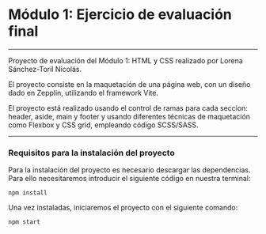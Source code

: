 # Módulo 1: Ejercicio de evaluación final

---

Proyecto de evaluación del Módulo 1: HTML y CSS realizado por Lorena Sánchez-Toril Nicolás.

El proyecto consiste en la maquetación de una página web, con un diseño dado en Zepplin, utilizando el framework Vite.

El proyecto está realizado usando el control de ramas para cada seccion: header, aside, main y footer y usando diferentes técnicas de maquetación como Flexbox y CSS grid, empleando código SCSS/SASS.

---

### Requisitos para la instalación del proyecto

Para la instalación del proyecto es necesario descargar las dependencias. Para ello necesitaremos introducir el siguiente código en nuestra terminal:

`npm install`

Una vez instaladas, iniciaremos el proyecto con el siguiente comando:

`npm start`
